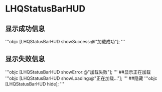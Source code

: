 # LHQStatusBarHUD
## 显示成功信息
'''objc
 [LHQStatusBarHUD showSuccess:@"加载成功"];
'''
## 显示失败信息
'''objc
 [LHQStatusBarHUD showError:@"加载失败"];
'''
##显示正在加载
'''objc
[LHQStatusBarHUD showLoading:@"正在加载..."];
'''
##隐藏
'''objc
[LHQStatusBarHUD hide];
'''
